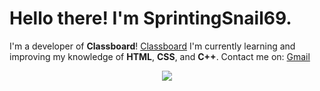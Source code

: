 # Hello there! I'm SprintingSnail69.
I'm  a developer of **Classboard**!
[Classboard](https://hardmathproblems.github.io/ )
I'm currently learning and improving my knowledge
of **HTML**, **CSS**, and **C++**.
Contact me on:
[Gmail](dashingcuddler@gmail.com)
<p align="center">
     <img src="https://capsule-render.vercel.app/api?type=waving&color=gradient&height=100&section=footer"/>
</p>

